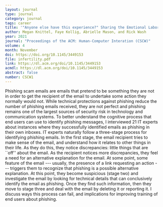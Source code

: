 ```yaml
---
layout: journal
type: journal
category: journal
tags: career
title: '"Anyone else have this experience?" Sharing the Emotional Labor of Tracking Data About Me'
author: Megan Knittel, Faye Kollig, Abrielle Mason, and Rick Wash 
year: 2021
journal: "Proceedings of the ACM: Human-Computer Interation (CSCW)"
volume: 4
month: November
doi: https://doi.org/10.1145/3449153
file: infertility.pdf
link: https://dl.acm.org/doi/10.1145/3449153
acmdl: https://dl.acm.org/doi/10.1145/3449153
abstract: false
number: CSCW1
---
```


<!-- 
file: ""
acmdl: 
doi: 
osf: 
file:
link:
 -->

Phishing scam emails are emails that pretend to be something they are not in order to get the recipient of the email to
undertake some action they normally would not.  While technical protections against phishing reduce the number of
phishing emails received, they are not perfect and phishing remains one of the largest sources of security risk in
technology and communication systems.  To better understand the cognitive process that end users can use to identify
phishing messages, I interviewed 21 IT experts about instances where they successfully identified emails as phishing in
their own inboxes.  IT experts naturally follow a three-stage process for identifying phishing emails. In the first
stage, the email recipient tries to make sense of the email, and understand how it relates to other things in their
life.  As they do this, they notice discrepancies: little things that are ``off'' about the email. As the recipient
notices more discrepancies, they feel a need for an alternative explanation for the email.  At some point, some feature
of the email --- usually, the presence of a link requesting an action --- triggers them to recognize that phishing is a
possible alternative explanation. At this point, they become suspicious (stage two) and investigate the email by looking
for technical details that can conclusively identify the email as phishing.  Once they find such information, then they
move to stage three and deal with the email by deleting it or reporting it.  I discuss ways this process can fail, and
implications for improving training of end users about phishing.
